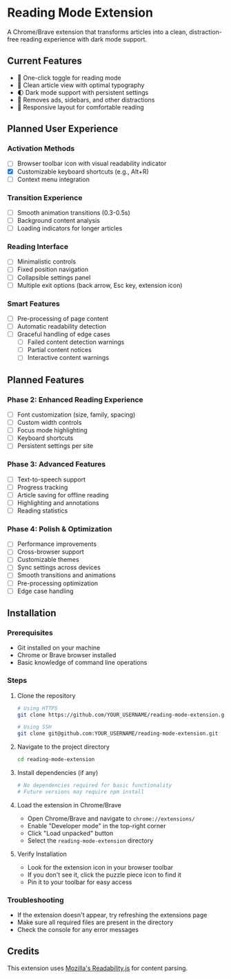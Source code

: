 # Reading Mode Extension

A Chrome/Brave extension that transforms articles into a clean, distraction-free reading experience with dark mode support.

## Current Features

- 🔄 One-click toggle for reading mode
- 📖 Clean article view with optimal typography
- 🌓 Dark mode support with persistent settings
- 🎯 Removes ads, sidebars, and other distractions
- 📱 Responsive layout for comfortable reading

## Planned User Experience

### Activation Methods
- [ ] Browser toolbar icon with visual readability indicator
- [x] Customizable keyboard shortcuts (e.g., Alt+R)
- [ ] Context menu integration

### Transition Experience
- [ ] Smooth animation transitions (0.3-0.5s)
- [ ] Background content analysis
- [ ] Loading indicators for longer articles

### Reading Interface
- [ ] Minimalistic controls
- [ ] Fixed position navigation
- [ ] Collapsible settings panel
- [ ] Multiple exit options (back arrow, Esc key, extension icon)

### Smart Features
- [ ] Pre-processing of page content
- [ ] Automatic readability detection
- [ ] Graceful handling of edge cases
  - [ ] Failed content detection warnings
  - [ ] Partial content notices
  - [ ] Interactive content warnings

## Planned Features

### Phase 2: Enhanced Reading Experience
- [ ] Font customization (size, family, spacing)
- [ ] Custom width controls
- [ ] Focus mode highlighting
- [ ] Keyboard shortcuts
- [ ] Persistent settings per site

### Phase 3: Advanced Features
- [ ] Text-to-speech support
- [ ] Progress tracking
- [ ] Article saving for offline reading
- [ ] Highlighting and annotations
- [ ] Reading statistics

### Phase 4: Polish & Optimization
- [ ] Performance improvements
- [ ] Cross-browser support
- [ ] Customizable themes
- [ ] Sync settings across devices
- [ ] Smooth transitions and animations
- [ ] Pre-processing optimization
- [ ] Edge case handling

## Installation

### Prerequisites
- Git installed on your machine
- Chrome or Brave browser installed
- Basic knowledge of command line operations

### Steps
1. Clone the repository
   ```bash
   # Using HTTPS
   git clone https://github.com/YOUR_USERNAME/reading-mode-extension.git
   
   # Using SSH
   git clone git@github.com:YOUR_USERNAME/reading-mode-extension.git
   ```

2. Navigate to the project directory
   ```bash
   cd reading-mode-extension
   ```

3. Install dependencies (if any)
   ```bash
   # No dependencies required for basic functionality
   # Future versions may require npm install
   ```

4. Load the extension in Chrome/Brave
   - Open Chrome/Brave and navigate to `chrome://extensions/`
   - Enable "Developer mode" in the top-right corner
   - Click "Load unpacked" button
   - Select the `reading-mode-extension` directory

5. Verify Installation
   - Look for the extension icon in your browser toolbar
   - If you don't see it, click the puzzle piece icon to find it
   - Pin it to your toolbar for easy access

### Troubleshooting
- If the extension doesn't appear, try refreshing the extensions page
- Make sure all required files are present in the directory
- Check the console for any error messages

## Credits

This extension uses [Mozilla's Readability.js](https://github.com/mozilla/readability) for content parsing. 
